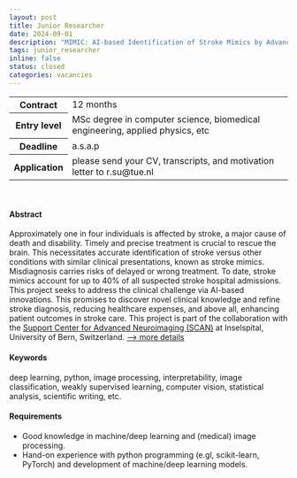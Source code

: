 ```yaml
---
layout: post
title: Junior Researcher
date: 2024-09-01
description: "MIMIC: AI-based Identification of Stroke Mimics by Advanced Neuroimaging"
tags: junior_researcher
inline: false
status: closed
categories: vacancies
---
```


<table>
  <tr>
    <th>Contract</th>
    <td>12 months</td>
  </tr>
  <tr>
    <th>Entry level</th>
    <td>MSc degree in computer science, biomedical engineering, applied physics, etc</td>
  </tr>
  <tr>
    <th>Deadline</th>
    <td>a.s.a.p</td>
  </tr>
  <tr>
    <th>Application</th>
    <td>please send your CV, transcripts, and motivation letter to r.su@tue.nl</td>
  </tr>
</table>

<br>

#### Abstract

Approximately one in four individuals is affected by stroke, a major cause of death and disability. Timely and precise treatment is crucial to rescue the brain. This necessitates accurate identification of stroke versus other conditions with similar clinical presentations, known as stroke mimics. Misdiagnosis carries risks of delayed or wrong treatment. To date, stroke mimics account for up to 40% of all suspected stroke hospital admissions. This project seeks to address the clinical challenge via AI-based innovations. This promises to discover novel clinical knowledge and refine stroke diagnosis, reducing healthcare expenses, and above all, enhancing patient outcomes in stroke care. This project is part of the collaboration with the [Support Center for Advanced Neuroimaging (SCAN)](http://www.scancore.org/) at Inselspital, University of Bern, Switzerland. [--> more details](/assets/vacancies/2024-09-01-junior_researcher_ained_mimic.pdf)

#### Keywords

deep learning, python, image processing, interpretability, image classification, weakly supervised learning, computer vision, statistical analysis, scientific writing, etc.

#### Requirements

- Good knowledge in machine/deep learning and (medical) image processing.
- Hand-on experience with python programming (e.gl, scikit-learn, PyTorch) and development of machine/deep learning models.
